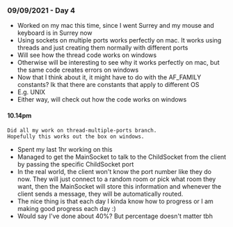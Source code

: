 ### 09/09/2021 - Day 4

- Worked on my mac this time, since I went Surrey and my mouse and keyboard is in Surrey now
- Using sockets on multiple ports works perfectly on mac. It works using threads and just creating them normally with different ports
- Will see how the thread code works on windows
- Otherwise will be interesting to see why it works perfectly on mac, but the same code creates errors on windows
- Now that I think about it, it might have to do with the AF_FAMILY constants? Ik that there are constants that apply to different OS
- E.g. UNIX
- Either way, will check out how the code works on windows

#### 10.14pm
    Did all my work on thread-multiple-ports branch. 
    Hopefully this works out the box on windows.

- Spent my last 1hr working on this
- Managed to get the MainSocket to talk to the ChildSocket from the client by passing the specific ChildSocket port
- In the real world, the client won't know the port number like they do now. They will just connect to a random room or pick what room they want, then the MainSocket will store this information and whenever the client sends a message, they will be automatically routed.
- The nice thing is that each day I kinda know how to progress or I am making good progress each day :)
- Would say I've done about 40%? But percentage doesn't matter tbh